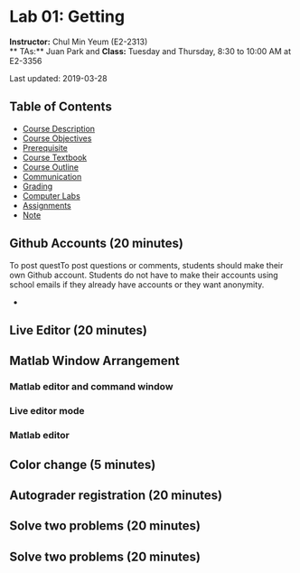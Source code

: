 # Lab 01: Getting

**Instructor:** Chul Min Yeum (E2-2313)  
** TAs:** Juan Park and 
**Class:** Tuesday and Thursday, 8:30 to 10:00 AM at E2-3356     

Last updated: 2019-03-28

## Table of Contents
- [Course Description](#course-description)
- [Course Objectives](#course-objectives)
- [Prerequisite](#prerequisite)
- [Course Textbook](#course-textbook)
- [Course Outline](#course-outline)
- [Communication](#communication)
- [Grading](#grading)
- [Computer Labs](#tasks)
- [Assignments](#assignments)
- [Note](#note)


## Github Accounts (20 minutes)

To post questTo post questions or comments, students should make their own Github account. Students do not have to make their accounts using school emails if they already have accounts or they want anonymity.

* 
 
## Live Editor (20 minutes)


## Matlab Window Arrangement

### Matlab editor and command window

### Live editor mode

### Matlab editor

## Color change (5 minutes)


## Autograder registration (20 minutes)


## Solve two problems (20 minutes)


## Solve two problems (20 minutes)
